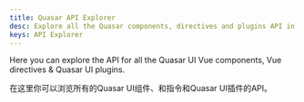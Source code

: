 ```yaml
---
title: Quasar API Explorer
desc: Explore all the Quasar components, directives and plugins API in one place.
keys: API Explorer
---
```


Here you can explore the API for all the Quasar UI Vue components, Vue directives & Quasar UI plugins.

在这里你可以浏览所有的Quasar UI组件、和指令和Quasar UI插件的API。

<script doc>
// import DocApiExplorer from './DocApiExplorer.vue'
import DocApiExplorer from './DocApiExplorerCn.vue'
</script>

<DocApiExplorer />
